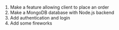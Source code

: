 1. Make a feature allowing client to place an order
2. Make a MongoDB database with Node.js backend 
3. Add authentication and login
4. Add some fireworks
